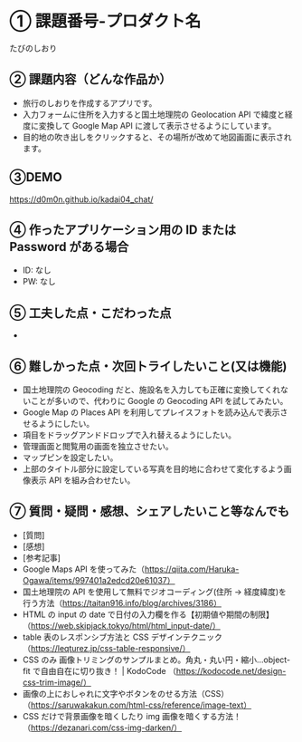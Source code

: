 # ① 課題番号-プロダクト名

たびのしおり

## ② 課題内容（どんな作品か）

- 旅行のしおりを作成するアプリです。
- 入力フォームに住所を入力すると国土地理院の Geolocation API で緯度と経度に変換して Google Map API に渡して表示させるようにしています。
- 目的地の吹き出しをクリックすると、その場所が改めて地図画面に表示されます。

## ③DEMO

https://d0m0n.github.io/kadai04_chat/

## ④ 作ったアプリケーション用の ID または Password がある場合

- ID: なし
- PW: なし

## ⑤ 工夫した点・こだわった点

-

## ⑥ 難しかった点・次回トライしたいこと(又は機能)

- 国土地理院の Geocoding だと、施設名を入力しても正確に変換してくれないことが多いので、代わりに Google の Geocoding API を試してみたい。
- Google Map の Places API を利用してプレイスフォトを読み込んで表示させるようにしたい。
- 項目をドラッグアンドドロップで入れ替えるようにしたい。
- 管理画面と閲覧用の画面を独立させたい。
- マップピンを設定したい。
- 上部のタイトル部分に設定している写真を目的地に合わせて変化するよう画像表示 API を組み合わせたい。

## ⑦ 質問・疑問・感想、シェアしたいこと等なんでも

- [質問]
- [感想]
- [参考記事]
- Google Maps API を使ってみた（https://qiita.com/Haruka-Ogawa/items/997401a2edcd20e61037）
- 国土地理院の API を使用して無料でジオコーディング(住所 → 経度緯度)を行う方法（https://taitan916.info/blog/archives/3186）
- HTML の input の date で日付の入力欄を作る【初期値や期間の制限】（https://web.skipjack.tokyo/html/html_input-date/）
- table 表のレスポンシブ方法と CSS デザインテクニック（https://leqturez.jp/css-table-responsive/）
- CSS のみ 画像トリミングのサンプルまとめ。角丸・丸い円・縮小…object-fit で自由自在に切り抜き！ | KodoCode
  （https://kodocode.net/design-css-trim-image/）
- 画像の上におしゃれに文字やボタンをのせる方法（CSS）（https://saruwakakun.com/html-css/reference/image-text）
- CSS だけで背景画像を暗くしたり img 画像を暗くする方法！（https://dezanari.com/css-img-darken/）
